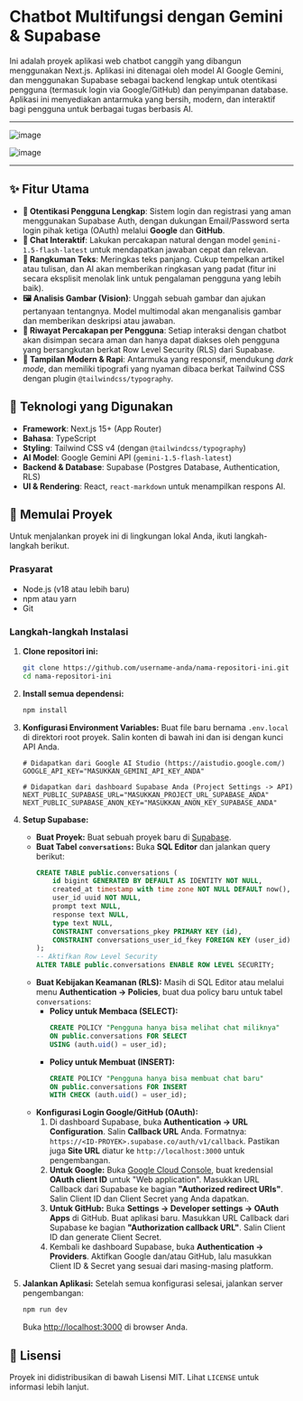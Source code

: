# Chatbot Multifungsi dengan Gemini & Supabase

Ini adalah proyek aplikasi web chatbot canggih yang dibangun menggunakan Next.js. Aplikasi ini ditenagai oleh model AI Google Gemini, dan menggunakan Supabase sebagai backend lengkap untuk otentikasi pengguna (termasuk login via Google/GitHub) dan penyimpanan database. Aplikasi ini menyediakan antarmuka yang bersih, modern, dan interaktif bagi pengguna untuk berbagai tugas berbasis AI.

-----

![image](https://github.com/user-attachments/assets/6b1ad281-b62c-42c6-96fa-854d0c188ac5)

![image](https://github.com/user-attachments/assets/ee807038-acda-4861-8e2c-0af55f749798)

-----

## ✨ Fitur Utama

  - **🔐 Otentikasi Pengguna Lengkap**: Sistem login dan registrasi yang aman menggunakan Supabase Auth, dengan dukungan Email/Password serta login pihak ketiga (OAuth) melalui **Google** dan **GitHub**.
  - **💬 Chat Interaktif**: Lakukan percakapan natural dengan model `gemini-1.5-flash-latest` untuk mendapatkan jawaban cepat dan relevan.
  - **📄 Rangkuman Teks**: Meringkas teks panjang. Cukup tempelkan artikel atau tulisan, dan AI akan memberikan ringkasan yang padat (fitur ini secara eksplisit menolak link untuk pengalaman pengguna yang lebih baik).
  - **🖼️ Analisis Gambar (Vision)**: Unggah sebuah gambar dan ajukan pertanyaan tentangnya. Model multimodal akan menganalisis gambar dan memberikan deskripsi atau jawaban.
  - **📂 Riwayat Percakapan per Pengguna**: Setiap interaksi dengan chatbot akan disimpan secara aman dan hanya dapat diakses oleh pengguna yang bersangkutan berkat Row Level Security (RLS) dari Supabase.
  - **🎨 Tampilan Modern & Rapi**: Antarmuka yang responsif, mendukung *dark mode*, dan memiliki tipografi yang nyaman dibaca berkat Tailwind CSS dengan plugin `@tailwindcss/typography`.

## 🚀 Teknologi yang Digunakan

  - **Framework**: Next.js 15+ (App Router)
  - **Bahasa**: TypeScript
  - **Styling**: Tailwind CSS v4 (dengan `@tailwindcss/typography`)
  - **AI Model**: Google Gemini API (`gemini-1.5-flash-latest`)
  - **Backend & Database**: Supabase (Postgres Database, Authentication, RLS)
  - **UI & Rendering**: React, `react-markdown` untuk menampilkan respons AI.

## 🏁 Memulai Proyek

Untuk menjalankan proyek ini di lingkungan lokal Anda, ikuti langkah-langkah berikut.

### Prasyarat

  - Node.js (v18 atau lebih baru)
  - npm atau yarn
  - Git

### Langkah-langkah Instalasi

1.  **Clone repositori ini:**

    ```bash
    git clone https://github.com/username-anda/nama-repositori-ini.git
    cd nama-repositori-ini
    ```

2.  **Install semua dependensi:**

    ```bash
    npm install
    ```

3.  **Konfigurasi Environment Variables:**
    Buat file baru bernama `.env.local` di direktori root proyek. Salin konten di bawah ini dan isi dengan kunci API Anda.

    ```.env.local
    # Didapatkan dari Google AI Studio (https://aistudio.google.com/)
    GOOGLE_API_KEY="MASUKKAN_GEMINI_API_KEY_ANDA"

    # Didapatkan dari dashboard Supabase Anda (Project Settings -> API)
    NEXT_PUBLIC_SUPABASE_URL="MASUKKAN_PROJECT_URL_SUPABASE_ANDA"
    NEXT_PUBLIC_SUPABASE_ANON_KEY="MASUKKAN_ANON_KEY_SUPABASE_ANDA"
    ```

4.  **Setup Supabase:**

      * **Buat Proyek:** Buat sebuah proyek baru di [Supabase](https://supabase.com/).
      * **Buat Tabel `conversations`:** Buka **SQL Editor** dan jalankan query berikut:
        ```sql
        CREATE TABLE public.conversations (
            id bigint GENERATED BY DEFAULT AS IDENTITY NOT NULL,
            created_at timestamp with time zone NOT NULL DEFAULT now(),
            user_id uuid NOT NULL,
            prompt text NULL,
            response text NULL,
            type text NULL,
            CONSTRAINT conversations_pkey PRIMARY KEY (id),
            CONSTRAINT conversations_user_id_fkey FOREIGN KEY (user_id) REFERENCES auth.users(id) ON DELETE CASCADE
        );
        -- Aktifkan Row Level Security
        ALTER TABLE public.conversations ENABLE ROW LEVEL SECURITY;
        ```
      * **Buat Kebijakan Keamanan (RLS):** Masih di SQL Editor atau melalui menu **Authentication -\> Policies**, buat dua policy baru untuk tabel `conversations`:
          * **Policy untuk Membaca (SELECT):**
            ```sql
            CREATE POLICY "Pengguna hanya bisa melihat chat miliknya"
            ON public.conversations FOR SELECT
            USING (auth.uid() = user_id);
            ```
          * **Policy untuk Membuat (INSERT):**
            ```sql
            CREATE POLICY "Pengguna hanya bisa membuat chat baru"
            ON public.conversations FOR INSERT
            WITH CHECK (auth.uid() = user_id);
            ```
      * **Konfigurasi Login Google/GitHub (OAuth):**
        1.  Di dashboard Supabase, buka **Authentication -\> URL Configuration**. Salin **Callback URL** Anda. Formatnya: `https://<ID-PROYEK>.supabase.co/auth/v1/callback`. Pastikan juga **Site URL** diatur ke `http://localhost:3000` untuk pengembangan.
        2.  **Untuk Google:** Buka [Google Cloud Console](https://console.cloud.google.com/), buat kredensial **OAuth client ID** untuk "Web application". Masukkan URL Callback dari Supabase ke bagian **"Authorized redirect URIs"**. Salin Client ID dan Client Secret yang Anda dapatkan.
        3.  **Untuk GitHub:** Buka **Settings -\> Developer settings -\> OAuth Apps** di GitHub. Buat aplikasi baru. Masukkan URL Callback dari Supabase ke bagian **"Authorization callback URL"**. Salin Client ID dan generate Client Secret.
        4.  Kembali ke dashboard Supabase, buka **Authentication -\> Providers**. Aktifkan Google dan/atau GitHub, lalu masukkan Client ID & Secret yang sesuai dari masing-masing platform.

5.  **Jalankan Aplikasi:**
    Setelah semua konfigurasi selesai, jalankan server pengembangan:

    ```bash
    npm run dev
    ```

    Buka [http://localhost:3000](https://www.google.com/search?q=http://localhost:3000) di browser Anda.

## 📄 Lisensi

Proyek ini didistribusikan di bawah Lisensi MIT. Lihat `LICENSE` untuk informasi lebih lanjut.
